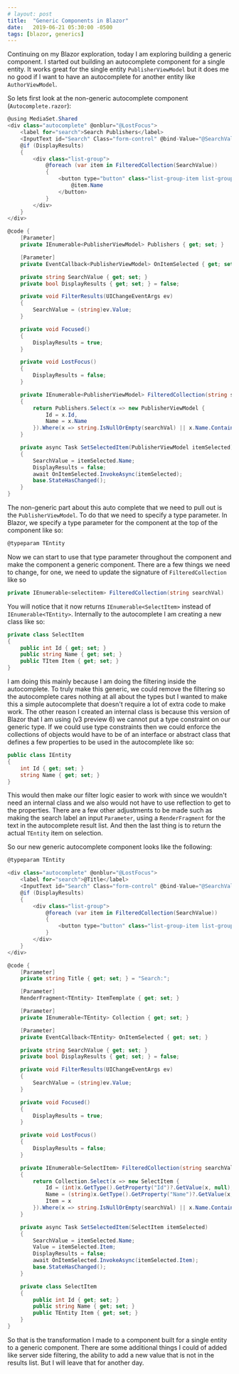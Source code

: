 ```yaml
---
# layout: post
title:  "Generic Components in Blazor"
date:   2019-06-21 05:30:00 -0500
tags: [blazor, generics]
---
```

Continuing on my Blazor exploration, today I am exploring building a generic component.  I started out building an autocomplete component for a single entity.  It works great for the single entity `PublisherViewModel` but it does me no good if I want to have an autocomplete for another entity like `AuthorViewModel`.

So lets first look at the non-generic autocomplete component (`Autocomplete.razor`):
```csharp
@using MediaSet.Shared
<div class="autocomplete" @onblur="@LostFocus">
    <label for="search">Search Publishers</label>
    <InputText id="Search" Class="form-control" @bind-Value="@SearchValue" @oninput="@FilterResults" @onfocus="@Focused" />
    @if (DisplayResults)
    {
        <div class="list-group">
            @foreach (var item in FilteredCollection(SearchValue))
            {
                <button type="button" class="list-group-item list-group-item-action" @onclick="@(async (e) => await SetSelectedItem(item))">
                    @item.Name
                </button>
            }
        </div>
    }
</div>

@code {
    [Parameter]
    private IEnumerable<PublisherViewModel> Publishers { get; set; }

    [Parameter]
    private EventCallback<PublisherViewModel> OnItemSelected { get; set; }

    private string SearchValue { get; set; }
    private bool DisplayResults { get; set; } = false;

    private void FilterResults(UIChangeEventArgs ev)
    {
        SearchValue = (string)ev.Value;
    }

    private void Focused()
    {
        DisplayResults = true;
    }

    private void LostFocus()
    {
        DisplayResults = false;
    }

    private IEnumerable<PublisherViewModel> FilteredCollection(string searchVal)
    {
        return Publishers.Select(x => new PublisherViewModel {
            Id = x.Id,
            Name = x.Name
        }).Where(x => string.IsNullOrEmpty(searchVal) || x.Name.Contains(searchVal));
    }

    private async Task SetSelectedItem(PublisherViewModel itemSelected)
    {
        SearchValue = itemSelected.Name;
        DisplayResults = false;
        await OnItemSelected.InvokeAsync(itemSelected);
        base.StateHasChanged();
    }
}
```

The non-generic part about this auto complete that we need to pull out is the `PublisherViewModel`.  To do that we need to specify a type parameter.  In Blazor, we specify a type parameter for the component at the top of the component like so:

```csharp
@typeparam TEntity
```

Now we can start to use that type parameter throughout the component and make the component a generic component.
There are a few things we need to change, for one, we need to update the signature of `FilteredCollection` like so

```csharp
private IEnumerable<selectitem> FilteredCollection(string searchVal)
```

You will notice that it now returns `IEnumerable<SelectItem>` instead of `IEnumerable<TEntity>`. Internally to the autocomplete I am creating a new class like so:

```csharp
private class SelectItem
{
    public int Id { get; set; }
    public string Name { get; set; }
    public TItem Item { get; set; }
}
```

I am doing this mainly because I am doing the filtering inside the autocomplete. To truly make this generic, we could remove the filtering so the autocomplete cares nothing at all about the types but I wanted to make this a simple autocomplete that doesn't require a lot of extra code to make work. The other reason I created an internal class is because this version of Blazor that I am using (v3 preview 6) we cannot put a type constraint on our generic type. If we could use type constraints then we could enforce the collections of objects would have to be of an interface or abstract class that defines a few properties to be used in the autocomplete like so:

```csharp
public class IEntity
{
    int Id { get; set; }
    string Name { get; set; }
}
```

This would then make our filter logic easier to work with since we wouldn't need an internal class and we also would not have to use reflection to get to the properties.  There are a few other adjustments to be made such as making the search label an input `Parameter`, using a `RenderFragment` for the text in the autocomplete result list.  And then the last thing is to return the actual `TEntity` item on selection.

So our new generic autocomplete component looks like the following:

```csharp
@typeparam TEntity

<div class="autocomplete" @onblur="@LostFocus">
    <label for="search">@Title</label>
    <InputText id="Search" Class="form-control" @bind-Value="@SearchValue" @oninput="@FilterResults" @onfocus="@Focused" />
    @if (DisplayResults)
    {
        <div class="list-group">
            @foreach (var item in FilteredCollection(SearchValue))
            {
                <button type="button" class="list-group-item list-group-item-action" @onclick="@(async (e) => await SetSelectedItem(item))">@ItemTemplate(item.Item)</button>
            }
        </div>
    }
</div>

@code {
    [Parameter]
    private string Title { get; set; } = "Search:";

    [Parameter]
    RenderFragment<TEntity> ItemTemplate { get; set; }

    [Parameter]
    private IEnumerable<TEntity> Collection { get; set; }

    [Parameter]
    private EventCallback<TEntity> OnItemSelected { get; set; }

    private string SearchValue { get; set; }
    private bool DisplayResults { get; set; } = false;

    private void FilterResults(UIChangeEventArgs ev)
    {
        SearchValue = (string)ev.Value;
    }

    private void Focused()
    {
        DisplayResults = true;
    }

    private void LostFocus()
    {
        DisplayResults = false;
    }

    private IEnumerable<SelectItem> FilteredCollection(string searchVal)
    {
        return Collection.Select(x => new SelectItem {
            Id = (int)x.GetType().GetProperty("Id")?.GetValue(x, null),
            Name = (string)x.GetType().GetProperty("Name")?.GetValue(x, null),
            Item = x
        }).Where(x => string.IsNullOrEmpty(searchVal) || x.Name.Contains(searchVal));
    }

    private async Task SetSelectedItem(SelectItem itemSelected)
    {
        SearchValue = itemSelected.Name;
        Value = itemSelected.Item;
        DisplayResults = false;
        await OnItemSelected.InvokeAsync(itemSelected.Item);
        base.StateHasChanged();
    }

    private class SelectItem
    {
        public int Id { get; set; }
        public string Name { get; set; }
        public TEntity Item { get; set; }
    }
}
```

So that is the transformation I made to a component built for a single entity to a generic component.  There are some additional things I could of added like server side filtering, the ability to add a new value that is not in the results list.  But I will leave that for another day.